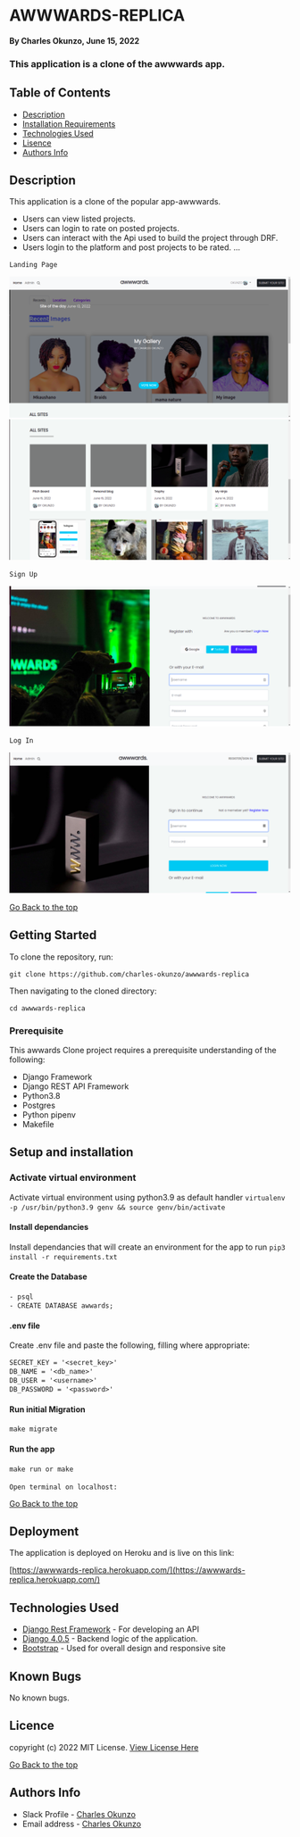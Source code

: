 # AWWWARDS-REPLICA
#### By Charles Okunzo, June 15, 2022
### This application is a clone of the awwwards app.
## Table of Contents
+ [Description](#description)
+ [Installation Requirements](#installation)
+ [Technologies Used](#technology)
+ [Lisence](#lisence)
+ [Authors Info](#author)

## Description
This application is a clone of the popular app-awwwards.

- Users  can view listed projects.
- Users can login to rate on posted projects.
- Users can interact with the Api used to build the project through DRF.
- Users login to the platform and post projects to be rated.
...
```
Landing Page
```
<img src="static/images/Screenshot from 2022-05-16 09-03-06.png">
<img src="static/images/Screenshot from 2022-06-15 13-56-20.png">

```
Sign Up
```

<img src="static/images/Screenshot from 2022-06-15 13-57-05.png">

```
Log In
```

<img src="static/images/Screenshot from 2022-06-15 13-56-54.png">


[Go Back to the top](#awwwards-replica)

## Getting Started

To clone the repository, run:

    git clone https://github.com/charles-okunzo/awwwards-replica

Then navigating to the cloned directory:

    cd awwwards-replica


### Prerequisite
This awwards Clone project requires a prerequisite understanding of the following:
- Django Framework
- Django REST API Framework
- Python3.8
- Postgres
- Python pipenv
- Makefile


## Setup and installation

###  Activate virtual environment
Activate virtual environment using python3.9 as default handler
    `virtualenv -p /usr/bin/python3.9 genv && source genv/bin/activate`
####  Install dependancies
Install dependancies that will create an environment for the app to run `pip3 install -r requirements.txt`
####  Create the Database
    - psql
    - CREATE DATABASE awwards;
####  .env file
Create .env file and paste the following, filling where appropriate:

    SECRET_KEY = '<secret_key>'
    DB_NAME = '<db_name>'
    DB_USER = '<username>'
    DB_PASSWORD = '<password>'

#### Run initial Migration
    make migrate
    
#### Run the app
    make run or make
    
    Open terminal on localhost:

[Go Back to the top](#awwwards-replica)
    
## Deployment

The application is deployed on Heroku and is live on this link:

[https://awwwards-replica.herokuapp.com/](https://awwwards-replica.herokuapp.com/)

## Technologies Used

  - [Django Rest Framework](https://www.django-rest-framework.org/) - For developing an API
  - [Django 4.0.5](https://docs.djangoproject.com/en/4.0/releases/4.0.4/) - Backend logic of the application.
  - [Bootstrap](https://getbootstrap.com/) - Used for overall design and responsive site


## Known Bugs
No known bugs.


## Licence

copyright (c) 2022 MIT License. [View License Here](LICENSE)

[Go Back to the top](#awwwards-replica)

## Authors Info

* Slack Profile - [Charles Okunzo](https://app.slack.com/client/T0101L740P4/C010GLANY3A/user_profile/U02TTFQ0VJR)
* Email address - [Charles Okunzo](charles.okunzo@student.moringaschool.com)